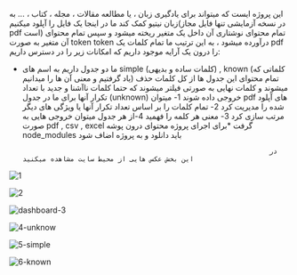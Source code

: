 این پروژه ایست که میتواند برای یادگیری زبان ، یا مطالعه مقالات ، مجله ، کتاب ، ... به زبان نیتیو کمک کند
ما در اینجا یک فایل را آپلود میکنیم(در نسخه آزمایشی تنها فایل مجاز pdf است)
تمام محتوای نوشتاری آن داخل یک متغیر ریخته میشود و سپس تمام محتوای آن متغیر به صورت token token درآورده میشود ، به این ترتیب ما تمام کلمات یک pdf را درون یک آرایه موجود داریم که امکانات زیر را در دسترس داریم:
* ما دو جدول داریم به اسم های simple  (کلمات ساده و بدیهی) , known (کلماتی که یاد گرفتیم و معنی آن ها را میدانیم) تمام محتوای این جدول ها از کل کلمات حذف میشوند و کلمات نهایی به صورتی فیلتر میشوند که حتما کلمات ناآشنا و جدید با تعداد تکرار آنها برای ما در جدول (unknown) خروجی داده شوند 
1- میتوان pdf های آپلود شده را مدیریت کرد
2- تمام کلمات را بر اساس تعداد تکرار آنها یا ویژگی های دیگر مرتب سازی کرد
3- معنی هر کلمه را فهمید
4-از هر جدول میتوان خروجی هایی به صورت pdf , csv , excel گرفت
  *برای اجرای پروژه محتوای درون پوشه node_modules باید دانلود و به پروژه اضاف شود


                                                                    در این بخش عکس هایی از محیط سایت مشاهده میکنید
![1](https://github.com/arezabfn/PdfTranslate/assets/50272258/64dcbd87-d235-4345-9362-14eebbc1361d)


![2](https://github.com/arezabfn/PdfTranslate/assets/50272258/8757a3e7-0795-4f8f-b85e-12a22f11d1d4)


![dashboard-3](https://github.com/arezabfn/PdfTranslate/assets/50272258/26d4dcb4-8eb9-4cf8-8380-82339a0a10c8)


![4-unknow](https://github.com/arezabfn/PdfTranslate/assets/50272258/f94aa5ce-baf7-49da-ab90-b13ff5c356bd)


![5-simple](https://github.com/arezabfn/PdfTranslate/assets/50272258/ee602d26-2245-4927-8954-eb6668ede24c)


![6-known](https://github.com/arezabfn/PdfTranslate/assets/50272258/ec266621-1b88-4f96-9df5-455c572b692b)
